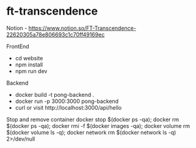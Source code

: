 # ft-transcendence

Notion - https://www.notion.so/FT-Transcendence-22620305a78e806693c1c70ff49169ec

FrontEnd
- cd website
- npm install
- npm run dev

Backend
- docker build -t pong-backend .
- docker run -p 3000:3000 pong-backend
- curl or visit http://localhost:3000/api/hello

Stop and remove container
docker stop $(docker ps -qa); docker rm $(docker ps -qa); docker rmi -f $(docker images -qa); docker volume rm $(docker volume ls -q); docker network rm $(docker network ls -q) 2>/dev/null

